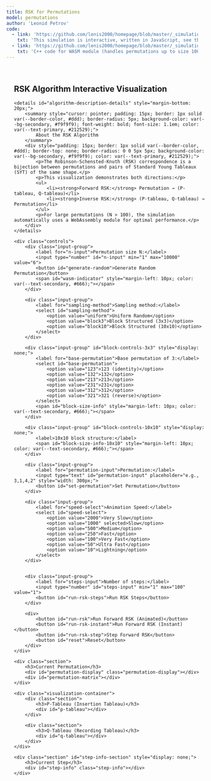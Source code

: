 ```yaml
---
title: RSK for Permutations
model: permutations
author: 'Leonid Petrov'
code:
  - link: 'https://github.com/lenis2000/homepage/blob/master/_simulations/permutations/2025-07-07-rsk-algorithm.md'
    txt: 'This simulation is interactive, written in JavaScript, see the source code of this page at the link'
  - link: 'https://github.com/lenis2000/homepage/blob/master/_simulations/permutations/2025-07-07-rsk-algorithm.cpp'
    txt: 'C++ code for WASM module (handles permutations up to size 10000)'
---
```


<script src="https://cdnjs.cloudflare.com/ajax/libs/d3/7.8.5/d3.min.js"></script>
<script src="{{site.url}}/js/2025-07-07-rsk-algorithm.js"></script>

<style>
.container {
    width: 100%;
    max-width: 1200px;
    margin: 0 auto;
    padding: 20px;
}

.controls {
    background-color: var(--bg-secondary, #f5f5f5);
    padding: 20px;
    border-radius: 8px;
    margin-bottom: 20px;
}

.input-group {
    margin-bottom: 15px;
}

.input-group label {
    display: inline-block;
    width: 150px;
    font-weight: bold;
    color: var(--text-primary, #212529);
}

.input-group input, .input-group select {
    padding: 5px 10px;
    font-size: 14px;
    border: 1px solid var(--border-color, #ddd);
    border-radius: 4px;
    background-color: var(--bg-primary, #fff);
    color: var(--text-primary, #212529);
}

.input-group input[type="number"] {
    width: 80px;
}

button {
    padding: 8px 15px;
    font-size: 14px;
    background-color: var(--link-color, #007bff);
    color: white;
    border: none;
    border-radius: 4px;
    cursor: pointer;
    margin-right: 10px;
    margin-bottom: 10px;
}

button:hover {
    background-color: var(--link-hover, #0056b3);
}

button:disabled {
    background-color: var(--text-secondary, #6c757d);
    cursor: not-allowed;
}

.visualization-container {
    display: flex;
    flex-wrap: wrap;
    gap: 30px;
    margin-top: 20px;
}

.section {
    background-color: var(--bg-primary, #fff);
    border: 1px solid var(--border-color, #ddd);
    border-radius: 8px;
    padding: 20px;
    margin-bottom: 20px;
}

.section h3 {
    margin-top: 0;
    color: var(--text-primary, #333);
}

.tableau-container {
    display: inline-block;
    margin: 10px;
}

.tableau-cell {
    stroke: var(--text-primary, #333);
    stroke-width: 1;
    fill: var(--bg-secondary, #f9f9f9);
}

.tableau-cell.filled {
    fill: #e3f2fd;
}

[data-theme="dark"] .tableau-cell.filled {
    fill: #1e3a5f;
}

.tableau-cell.inserting {
    fill: #ffeb3b;
}

[data-theme="dark"] .tableau-cell.inserting {
    fill: #6d5a00;
}

.tableau-cell.bumped {
    fill: #ff9800;
}

[data-theme="dark"] .tableau-cell.bumped {
    fill: #8b4000;
}

.tableau-cell.trajectory {
    fill: #e91e63;
    stroke: #ad1457;
    stroke-width: 3;
}

[data-theme="dark"] .tableau-cell.trajectory {
    fill: #c2185b;
    stroke: #e91e63;
}

.tableau-text {
    font-family: monospace;
    font-size: 16px;
    text-anchor: middle;
    dominant-baseline: middle;
    fill: var(--text-primary, #212529);
}

/* Permutation matrix is now drawn with circles instead of cells */

.permutation-display {
    font-family: monospace;
    font-size: 18px;
    margin: 10px 0;
    padding: 10px;
    background-color: var(--bg-secondary, #f0f0f0);
    border-radius: 4px;
    color: var(--text-primary, #212529);
}

.step-info {
    background-color: var(--bg-secondary, #e8f4f8);
    padding: 15px;
    border-radius: 8px;
    margin: 15px 0;
    font-family: monospace;
    color: var(--text-primary, #212529);
}

/* Algorithm description is now a collapsible details element */
</style>

<div class="container">
    <h2>RSK Algorithm Interactive Visualization</h2>

    <details id="algorithm-description-details" style="margin-bottom: 20px;">
        <summary style="cursor: pointer; padding: 15px; border: 1px solid var(--border-color, #ddd); border-radius: 5px; background-color: var(--bg-secondary, #f9f9f9); font-weight: bold; font-size: 1.1em; color: var(--text-primary, #212529);">
            About the RSK Algorithm
        </summary>
        <div style="padding: 15px; border: 1px solid var(--border-color, #ddd); border-top: none; border-radius: 0 0 5px 5px; background-color: var(--bg-secondary, #f9f9f9); color: var(--text-primary, #212529);">
            <p>The Robinson-Schensted-Knuth (RSK) correspondence is a bijection between permutations and pairs of Standard Young Tableaux (SYT) of the same shape.</p>
            <p>This visualization demonstrates both directions:</p>
            <ul>
                <li><strong>Forward RSK:</strong> Permutation → (P-tableau, Q-tableau)</li>
                <li><strong>Inverse RSK:</strong> (P-tableau, Q-tableau) → Permutation</li>
            </ul>
            <p>For large permutations (N > 100), the simulation automatically uses a WebAssembly module for optimal performance.</p>
        </div>
    </details>

    <div class="controls">
        <div class="input-group">
            <label for="n-input">Permutation size N:</label>
            <input type="number" id="n-input" min="1" max="10000" value="6">
            <button id="generate-random">Generate Random Permutation</button>
            <span id="wasm-indicator" style="margin-left: 10px; color: var(--text-secondary, #666);"></span>
        </div>

        <div class="input-group">
            <label for="sampling-method">Sampling method:</label>
            <select id="sampling-method">
                <option value="uniform">Uniform Random</option>
                <option value="block3">Block Structured (3x3)</option>
                <option value="block10">Block Structured (10x10)</option>
            </select>
        </div>

        <div class="input-group" id="block-controls-3x3" style="display: none;">
            <label for="base-permutation">Base permutation of 3:</label>
            <select id="base-permutation">
                <option value="123">123 (identity)</option>
                <option value="132">132</option>
                <option value="213">213</option>
                <option value="231">231</option>
                <option value="312">312</option>
                <option value="321">321 (reverse)</option>
            </select>
            <span id="block-size-info" style="margin-left: 10px; color: var(--text-secondary, #666);"></span>
        </div>

        <div class="input-group" id="block-controls-10x10" style="display: none;">
            <label>10x10 block structure:</label>
            <span id="block-size-info-10x10" style="margin-left: 10px; color: var(--text-secondary, #666);"></span>
        </div>

        <div class="input-group">
            <label for="permutation-input">Permutation:</label>
            <input type="text" id="permutation-input" placeholder="e.g., 3,1,4,2" style="width: 300px;">
            <button id="set-permutation">Set Permutation</button>
        </div>

        <div class="input-group">
            <label for="speed-select">Animation Speed:</label>
            <select id="speed-select">
                <option value="2000">Very Slow</option>
                <option value="1000" selected>Slow</option>
                <option value="500">Medium</option>
                <option value="250">Fast</option>
                <option value="100">Very Fast</option>
                <option value="50">Ultra Fast</option>
                <option value="10">Lightning</option>
            </select>
        </div>


        <div class="input-group">
            <label for="steps-input">Number of steps:</label>
            <input type="number" id="steps-input" min="1" max="100" value="1">
            <button id="run-rsk-steps">Run RSK Steps</button>
        </div>

        <div>
            <button id="run-rsk">Run Forward RSK (Animated)</button>
            <button id="run-rsk-instant">Run Forward RSK (Instant)</button>
            <button id="run-rsk-step">Step Forward RSK</button>
            <button id="reset">Reset</button>
        </div>
    </div>

    <div class="section">
        <h3>Current Permutation</h3>
        <div id="permutation-display" class="permutation-display"></div>
        <div id="permutation-matrix"></div>
    </div>

    <div class="visualization-container">
        <div class="section">
            <h3>P-Tableau (Insertion Tableau)</h3>
            <div id="p-tableau"></div>
        </div>

        <div class="section">
            <h3>Q-Tableau (Recording Tableau)</h3>
            <div id="q-tableau"></div>
        </div>
    </div>

    <div class="section" id="step-info-section" style="display: none;">
        <h3>Current Step</h3>
        <div id="step-info" class="step-info"></div>
    </div>
</div>

<script>
class RSKVisualization {
    constructor() {
        this.permutation = [];
        this.n = 6;
        this.pTableau = [];
        this.qTableau = [];
        this.currentStep = 0;
        this.isRunning = false;
        this.animationSpeed = 1000;
        this.wasmModule = null;
        this.useWASM = false;

        this.initializeWASM();
        this.setupEventListeners();
        this.setupCollapsibleDetails();
        this.updateSamplingMethod();
        this.generateRandomPermutation();
        this.switchingToStepMode = false;
    }

    async initializeWASM() {
        try {
            // Check if Module is available (loaded from WASM JS file)
            if (typeof Module !== 'undefined') {
                await Module.ready;
                this.wasmModule = Module;
                this.updateWASMIndicator();
            }
        } catch (error) {
            console.log('WASM module not available, using JavaScript implementation');
        }
    }

    updateWASMIndicator() {
        const indicator = document.getElementById('wasm-indicator');
        if (this.wasmModule) {
            indicator.textContent = '(WASM ready for N > 100)';
            indicator.style.color = 'var(--accent-color, #28a745)';
        } else {
            indicator.textContent = '';
        }
    }

    setupCollapsibleDetails() {
        // Open details element on wider screens
        if (window.innerWidth >= 577) {
            const details = document.getElementById('algorithm-description-details');
            if (details) {
                details.open = true;
            }
        }
    }

    setupEventListeners() {
        document.getElementById('generate-random').addEventListener('click', () => this.generateRandomPermutation());
        document.getElementById('set-permutation').addEventListener('click', () => this.setPermutation());
        document.getElementById('run-rsk').addEventListener('click', () => this.runRSK());
        document.getElementById('run-rsk-instant').addEventListener('click', () => this.runRSKInstant());
        document.getElementById('run-rsk-step').addEventListener('click', () => this.handleStepRSK());
        document.getElementById('run-rsk-steps').addEventListener('click', () => this.runMultipleSteps());
        document.getElementById('reset').addEventListener('click', () => this.reset());
        document.getElementById('speed-select').addEventListener('change', (e) => {
            this.animationSpeed = parseInt(e.target.value);
        });
        document.getElementById('sampling-method').addEventListener('change', () => this.updateSamplingMethod());
        document.getElementById('n-input').addEventListener('input', () => this.updateBlockSizeInfo());
    }

    generateRandomPermutation() {
        this.n = parseInt(document.getElementById('n-input').value);
        const samplingMethod = document.getElementById('sampling-method').value;

        if (samplingMethod === 'block3') {
            this.generateBlockStructuredPermutation();
        } else if (samplingMethod === 'block10') {
            this.generateBlockStructured10x10();
        } else {
            this.generateUniformPermutation();
        }

        document.getElementById('permutation-input').value = this.permutation.join(',');
        this.displayPermutation();
        this.reset();
    }

    generateUniformPermutation() {
        this.permutation = Array.from({length: this.n}, (_, i) => i + 1);

        // Fisher-Yates shuffle
        for (let i = this.n - 1; i > 0; i--) {
            const j = Math.floor(Math.random() * (i + 1));
            [this.permutation[i], this.permutation[j]] = [this.permutation[j], this.permutation[i]];
        }
    }

    generateBlockStructuredPermutation() {
        const basePerm = document.getElementById('base-permutation').value;
        const baseArray = basePerm.split('').map(x => parseInt(x) - 1); // Convert to 0-indexed

        // Calculate block sizes (handle remainder)
        const blockSize = Math.floor(this.n / 3);
        const remainder = this.n % 3;
        const blockSizes = [blockSize, blockSize, blockSize];

        // Distribute remainder across blocks
        for (let i = 0; i < remainder; i++) {
            blockSizes[i]++;
        }

        // Initialize permutation array
        this.permutation = new Array(this.n).fill(0);

        // Calculate block positions
        const blockStarts = [0, blockSizes[0], blockSizes[0] + blockSizes[1]];

        let currentIndex = 0;

        // Fill blocks according to base permutation
        for (let blockIdx = 0; blockIdx < 3; blockIdx++) {
            const targetBlock = baseArray[blockIdx];
            const currentBlockSize = blockSizes[blockIdx];

            // Generate random permutation for this block
            const blockPerm = Array.from({length: currentBlockSize}, (_, i) => i + 1);
            for (let i = currentBlockSize - 1; i > 0; i--) {
                const j = Math.floor(Math.random() * (i + 1));
                [blockPerm[i], blockPerm[j]] = [blockPerm[j], blockPerm[i]];
            }

            // Place block permutation in the correct position
            const startPos = blockStarts[targetBlock];
            for (let i = 0; i < currentBlockSize; i++) {
                this.permutation[currentIndex + i] = startPos + blockPerm[i];
            }

            currentIndex += currentBlockSize;
        }
    }

    generateBlockStructured10x10() {
        // Generate master permutation of 10
        const masterPerm = Array.from({length: 10}, (_, i) => i);
        for (let i = 9; i > 0; i--) {
            const j = Math.floor(Math.random() * (i + 1));
            [masterPerm[i], masterPerm[j]] = [masterPerm[j], masterPerm[i]];
        }

        // Calculate block sizes (handle remainder)
        const blockSize = Math.floor(this.n / 10);
        const remainder = this.n % 10;
        const blockSizes = new Array(10).fill(blockSize);

        // Distribute remainder across first blocks
        for (let i = 0; i < remainder; i++) {
            blockSizes[i]++;
        }

        // Calculate block start positions
        const blockStarts = new Array(10);
        blockStarts[0] = 0;
        for (let i = 1; i < 10; i++) {
            blockStarts[i] = blockStarts[i - 1] + blockSizes[i - 1];
        }

        // Initialize permutation array
        this.permutation = new Array(this.n).fill(0);

        let currentIndex = 0;

        // Fill blocks according to master permutation
        for (let blockIdx = 0; blockIdx < 10; blockIdx++) {
            const targetBlock = masterPerm[blockIdx];
            const currentBlockSize = blockSizes[blockIdx];

            // Generate random permutation for this block
            const blockPerm = Array.from({length: currentBlockSize}, (_, i) => i + 1);
            for (let i = currentBlockSize - 1; i > 0; i--) {
                const j = Math.floor(Math.random() * (i + 1));
                [blockPerm[i], blockPerm[j]] = [blockPerm[j], blockPerm[i]];
            }

            // Place block permutation in the correct position
            const startPos = blockStarts[targetBlock];
            for (let i = 0; i < currentBlockSize; i++) {
                this.permutation[currentIndex + i] = startPos + blockPerm[i];
            }

            currentIndex += currentBlockSize;
        }
    }

    updateSamplingMethod() {
        const samplingMethod = document.getElementById('sampling-method').value;
        const blockControls3x3 = document.getElementById('block-controls-3x3');
        const blockControls10x10 = document.getElementById('block-controls-10x10');

        if (samplingMethod === 'block3') {
            blockControls3x3.style.display = 'block';
            blockControls10x10.style.display = 'none';
            this.updateBlockSizeInfo();
        } else if (samplingMethod === 'block10') {
            blockControls3x3.style.display = 'none';
            blockControls10x10.style.display = 'block';
            this.updateBlockSizeInfo();
        } else {
            blockControls3x3.style.display = 'none';
            blockControls10x10.style.display = 'none';
        }
    }

    updateBlockSizeInfo() {
        const samplingMethod = document.getElementById('sampling-method').value;
        const n = parseInt(document.getElementById('n-input').value) || 0;

        if (samplingMethod === 'block3') {
            const blockSizeInfo = document.getElementById('block-size-info');
            const blockSize = Math.floor(n / 3);
            const remainder = n % 3;

            if (remainder === 0) {
                blockSizeInfo.textContent = `(3 blocks of size ${blockSize})`;
            } else {
                blockSizeInfo.textContent = `(blocks of size ${blockSize + 1}, ${blockSize + 1}, ${blockSize})`;
            }
        } else if (samplingMethod === 'block10') {
            const blockSizeInfo10x10 = document.getElementById('block-size-info-10x10');
            const blockSize = Math.floor(n / 10);
            const remainder = n % 10;

            if (remainder === 0) {
                blockSizeInfo10x10.textContent = `(10 blocks of size ${blockSize})`;
            } else {
                const extraBlocks = remainder;
                blockSizeInfo10x10.textContent = `(${extraBlocks} blocks of size ${blockSize + 1}, ${10 - extraBlocks} blocks of size ${blockSize})`;
            }
        }
    }

    setPermutation() {
        const input = document.getElementById('permutation-input').value;
        const perm = input.split(',').map(x => parseInt(x.trim())).filter(x => !isNaN(x));

        // Validate permutation
        const sorted = [...perm].sort((a, b) => a - b);
        const isValid = sorted.length > 0 && sorted.every((val, idx) => val === idx + 1);

        if (isValid) {
            this.permutation = perm;
            this.n = perm.length;
            document.getElementById('n-input').value = this.n;
            this.displayPermutation();
            this.reset();
        } else {
            alert('Invalid permutation. Please enter a permutation of {1, 2, ..., n}');
        }
    }

    displayPermutation() {
        const display = document.getElementById('permutation-display');
        if (this.n > 100) {
            display.textContent = `σ = permutation of size ${this.n} (too large to display)`;
        } else {
            display.textContent = `σ = [${this.permutation.join(', ')}]`;
        }

        this.drawPermutationMatrix();
    }

    drawPermutationMatrix() {
        const container = document.getElementById('permutation-matrix');
        container.innerHTML = '';

        const fixedSize = 300; // Fixed size for the visualization
        const margin = 20;
        const cellSize = Math.min(30, (fixedSize - 2 * margin) / this.n);
        const dotRadius = Math.max(1, cellSize * 0.3);

        const svg = d3.select(container)
            .append('svg')
            .attr('width', fixedSize)
            .attr('height', fixedSize);

        const g = svg.append('g')
            .attr('transform', `translate(${margin}, ${margin})`);

        const actualSize = this.n * cellSize;

        // Draw block structure if using block sampling
        const samplingMethod = document.getElementById('sampling-method').value;
        if (samplingMethod === 'block3') {
            this.drawBlockStructure3x3(g, actualSize, cellSize);
        } else if (samplingMethod === 'block10') {
            this.drawBlockStructure10x10(g, actualSize, cellSize);
        }

        // Draw border
        g.append('rect')
            .attr('x', 0)
            .attr('y', 0)
            .attr('width', actualSize)
            .attr('height', actualSize)
            .attr('fill', 'none')
            .attr('stroke', 'var(--text-primary, #333)')
            .attr('stroke-width', 1);

        // Draw dots for the permutation
        for (let j = 0; j < this.n; j++) {
            const i = this.permutation[j] - 1;
            g.append('circle')
                .attr('cx', j * cellSize + cellSize / 2)
                .attr('cy', i * cellSize + cellSize / 2)
                .attr('r', dotRadius)
                .attr('fill', 'var(--text-primary, #333)');
        }
    }

    drawBlockStructure3x3(g, actualSize, cellSize) {
        const blockSize = Math.floor(this.n / 3);
        const remainder = this.n % 3;
        const blockSizes = [blockSize, blockSize, blockSize];

        // Distribute remainder across blocks
        for (let i = 0; i < remainder; i++) {
            blockSizes[i]++;
        }

        const blockStarts = [0, blockSizes[0], blockSizes[0] + blockSizes[1]];
        const blockColors = ['#ffebee', '#e8f5e8', '#e3f2fd'];

        // Draw block backgrounds
        for (let blockIdx = 0; blockIdx < 3; blockIdx++) {
            const rowStart = blockStarts[blockIdx] * cellSize;
            const colStart = blockStarts[blockIdx] * cellSize;
            const blockHeight = blockSizes[blockIdx] * cellSize;
            const blockWidth = blockSizes[blockIdx] * cellSize;

            g.append('rect')
                .attr('x', colStart)
                .attr('y', rowStart)
                .attr('width', blockWidth)
                .attr('height', blockHeight)
                .attr('fill', blockColors[blockIdx])
                .attr('stroke', 'var(--text-secondary, #666)')
                .attr('stroke-width', 1)
                .attr('stroke-dasharray', '2,2')
                .attr('opacity', 0.5);
        }

        // Draw block dividers
        for (let i = 1; i < 3; i++) {
            const pos = blockStarts[i] * cellSize;

            // Vertical divider
            g.append('line')
                .attr('x1', pos)
                .attr('y1', 0)
                .attr('x2', pos)
                .attr('y2', actualSize)
                .attr('stroke', 'var(--text-secondary, #666)')
                .attr('stroke-width', 2)
                .attr('stroke-dasharray', '5,5');

            // Horizontal divider
            g.append('line')
                .attr('x1', 0)
                .attr('y1', pos)
                .attr('x2', actualSize)
                .attr('y2', pos)
                .attr('stroke', 'var(--text-secondary, #666)')
                .attr('stroke-width', 2)
                .attr('stroke-dasharray', '5,5');
        }
    }

    drawBlockStructure10x10(g, actualSize, cellSize) {
        const blockSize = Math.floor(this.n / 10);
        const remainder = this.n % 10;
        const blockSizes = new Array(10).fill(blockSize);

        // Distribute remainder across first blocks
        for (let i = 0; i < remainder; i++) {
            blockSizes[i]++;
        }

        // Calculate block start positions
        const blockStarts = new Array(10);
        blockStarts[0] = 0;
        for (let i = 1; i < 10; i++) {
            blockStarts[i] = blockStarts[i - 1] + blockSizes[i - 1];
        }

        // Colors for 10x10 blocks (cycling through a palette)
        const blockColors = [
            '#ffebee', '#e8f5e8', '#e3f2fd', '#fff3e0', '#f3e5f5',
            '#e0f2f1', '#fce4ec', '#f1f8e9', '#e8eaf6', '#fff8e1'
        ];

        // Draw block backgrounds
        for (let blockIdx = 0; blockIdx < 10; blockIdx++) {
            const rowStart = blockStarts[blockIdx] * cellSize;
            const colStart = blockStarts[blockIdx] * cellSize;
            const blockHeight = blockSizes[blockIdx] * cellSize;
            const blockWidth = blockSizes[blockIdx] * cellSize;

            g.append('rect')
                .attr('x', colStart)
                .attr('y', rowStart)
                .attr('width', blockWidth)
                .attr('height', blockHeight)
                .attr('fill', blockColors[blockIdx])
                .attr('stroke', 'var(--text-secondary, #666)')
                .attr('stroke-width', 1)
                .attr('stroke-dasharray', '2,2')
                .attr('opacity', 0.3);
        }

        // Draw block dividers
        for (let i = 1; i < 10; i++) {
            const pos = blockStarts[i] * cellSize;

            // Vertical divider
            g.append('line')
                .attr('x1', pos)
                .attr('y1', 0)
                .attr('x2', pos)
                .attr('y2', actualSize)
                .attr('stroke', 'var(--text-secondary, #666)')
                .attr('stroke-width', 1)
                .attr('stroke-dasharray', '3,3');

            // Horizontal divider
            g.append('line')
                .attr('x1', 0)
                .attr('y1', pos)
                .attr('x2', actualSize)
                .attr('y2', pos)
                .attr('stroke', 'var(--text-secondary, #666)')
                .attr('stroke-width', 1)
                .attr('stroke-dasharray', '3,3');
        }
    }

    reset() {
        this.pTableau = [];
        this.qTableau = [];
        this.currentStep = 0;
        this.isRunning = false;
        document.getElementById('step-info-section').style.display = 'none';
        this.drawTableau('p-tableau', this.pTableau);
        this.drawTableau('q-tableau', this.qTableau);
    }

    async runRSK() {
        if (this.isRunning) return;
        this.reset();
        this.isRunning = true;
        document.getElementById('step-info-section').style.display = 'block';

        // Determine animation mode based on N
        const isFastMode = this.n > 200;
        const showDetailedBumps = this.n <= 200;

        const stepInfo = document.getElementById('step-info');
        if (isFastMode) {
            stepInfo.innerHTML = `Running RSK with fast animation (N=${this.n})...`;
        } else {
            stepInfo.innerHTML = `Running RSK with detailed animation (N=${this.n})...`;
        }

        for (let i = 0; i < this.n; i++) {
            if (isFastMode) {
                stepInfo.innerHTML = `Inserting ${this.permutation[i]} (step ${i + 1}/${this.n}) - showing bumping trajectory...`;
            }

            await this.insertRSK(this.permutation[i], i + 1, true, showDetailedBumps);
            if (!this.isRunning) break;

            // Check if user wants to switch to step mode
            if (this.switchingToStepMode) {
                this.currentStep = i + 1;
                this.isRunning = false;
                this.switchingToStepMode = false;
                stepInfo.innerHTML = `Animation stopped. Now in step mode at step ${this.currentStep}/${this.n}.`;
                break;
            }

            // Brief pause between insertions in fast mode
            if (isFastMode) {
                await this.sleep(Math.min(this.animationSpeed / 2, 200));
            }
        }

        if (this.isRunning) {
            stepInfo.innerHTML = `RSK algorithm completed!<br>Shape: [${this.pTableau.map(row => row.length).slice(0, 20).join(', ')}${this.pTableau.length > 20 ? '...' : ''}]`;
        }

        this.isRunning = false;
    }

    runRSKInstant() {
        if (this.isRunning) return;
        this.reset();
        document.getElementById('step-info-section').style.display = 'block';

        // Use WASM for large permutations
        if (this.wasmModule && this.n > 100) {
            this.runRSKWASM();
        } else {
            for (let i = 0; i < this.n; i++) {
                this.insertRSK(this.permutation[i], i + 1, false);
            }

            const stepInfo = document.getElementById('step-info');
            stepInfo.innerHTML = `RSK algorithm completed!<br>Shape: [${this.pTableau.map(row => row.length).join(', ')}]`;
        }
    }

    runRSKWASM() {
        const stepInfo = document.getElementById('step-info');
        stepInfo.innerHTML = 'Running RSK with WASM...';

        try {
            // Convert permutation to comma-separated string
            const permStr = this.permutation.join(',');

            // Call WASM function
            const performRSK = this.wasmModule.cwrap('performRSK', 'string', ['string']);
            const shapeStr = performRSK(permStr);

            if (!shapeStr) {
                throw new Error('WASM function returned null - possible memory allocation failure');
            }

            // Parse shape
            const shape = shapeStr.split(',').map(x => parseInt(x));

            // Build tableaux from WASM data
            this.pTableau = [];
            this.qTableau = [];

            const getTableauEntry = this.wasmModule.cwrap('getTableauEntry', 'number', ['number', 'number', 'number']);

            for (let row = 0; row < shape.length; row++) {
                this.pTableau[row] = [];
                this.qTableau[row] = [];
                for (let col = 0; col < shape[row]; col++) {
                    const pEntry = getTableauEntry(0, row, col);
                    const qEntry = getTableauEntry(1, row, col);

                    if (pEntry === -1 || qEntry === -1) {
                        throw new Error(`Invalid tableau entry at (${row}, ${col})`);
                    }

                    this.pTableau[row][col] = pEntry;
                    this.qTableau[row][col] = qEntry;
                }
            }

            // Free the allocated string
            this.wasmModule._freeString(shapeStr);

            this.drawTableau('p-tableau', this.pTableau);
            this.drawTableau('q-tableau', this.qTableau);

            stepInfo.innerHTML = `RSK algorithm completed (WASM)!<br>Shape: [${shape.slice(0, 20).join(', ')}${shape.length > 20 ? '...' : ''}]<br>Total boxes: ${shape.reduce((a, b) => a + b, 0)}`;

        } catch (error) {
            console.error('WASM RSK error:', error);
            stepInfo.innerHTML = `WASM error: ${error.message}<br>Falling back to JavaScript implementation...`;

            // Fallback to JavaScript implementation
            this.pTableau = [];
            this.qTableau = [];

            for (let i = 0; i < this.n; i++) {
                this.insertRSK(this.permutation[i], i + 1, false);
            }

            stepInfo.innerHTML += `<br>Completed with JavaScript fallback!`;
        }
    }

    handleStepRSK() {
        if (this.isRunning) {
            // Stop animation and switch to step mode
            this.switchingToStepMode = true;
        } else {
            // Regular step mode
            this.stepRSK();
        }
    }

    stepRSK() {
        if (this.currentStep >= this.n) {
            alert('RSK algorithm completed!');
            return;
        }

        document.getElementById('step-info-section').style.display = 'block';

        // Use detailed bumps for step mode regardless of N, but show trajectory for large N
        const showTrajectory = this.n > 200;
        this.insertRSK(this.permutation[this.currentStep], this.currentStep + 1, showTrajectory, !showTrajectory);
        this.currentStep++;

        const stepInfo = document.getElementById('step-info');
        stepInfo.innerHTML = `Step ${this.currentStep}/${this.n} completed. Value ${this.permutation[this.currentStep - 1]} inserted.`;
    }

    runMultipleSteps() {
        const numSteps = parseInt(document.getElementById('steps-input').value);
        if (isNaN(numSteps) || numSteps < 1) {
            alert('Please enter a valid number of steps (1 or more).');
            return;
        }

        if (this.currentStep >= this.n) {
            alert('RSK algorithm already completed!');
            return;
        }

        document.getElementById('step-info-section').style.display = 'block';

        const stepsToRun = Math.min(numSteps, this.n - this.currentStep);
        const startStep = this.currentStep;

        for (let i = 0; i < stepsToRun; i++) {
            // Use trajectory visualization for large permutations
            const showTrajectory = this.n > 200;
            this.insertRSK(this.permutation[this.currentStep], this.currentStep + 1, showTrajectory, !showTrajectory);
            this.currentStep++;
        }

        const stepInfo = document.getElementById('step-info');
        if (stepsToRun === 1) {
            stepInfo.innerHTML = `Step ${this.currentStep}/${this.n} completed. Value ${this.permutation[this.currentStep - 1]} inserted.`;
        } else {
            stepInfo.innerHTML = `Steps ${startStep + 1}-${this.currentStep}/${this.n} completed. ${stepsToRun} values inserted.`;
        }

        if (this.currentStep >= this.n) {
            stepInfo.innerHTML += `<br>RSK algorithm completed!<br>Shape: [${this.pTableau.map(row => row.length).slice(0, 20).join(', ')}${this.pTableau.length > 20 ? '...' : ''}]`;
        }
    }

    async insertRSK(value, time, animate, showDetailedBumps = true) {
        const stepInfo = document.getElementById('step-info');

        if (animate && showDetailedBumps) {
            stepInfo.innerHTML = `Inserting value ${value} at time ${time}`;
        }

        // Insert into P-tableau
        let currentValue = value;
        let row = 0;
        const bumpingPath = []; // Track the path for fast mode

        while (currentValue !== null) {
            if (!this.pTableau[row]) {
                this.pTableau[row] = [];
            }

            let inserted = false;
            for (let col = 0; col < this.pTableau[row].length; col++) {
                if (this.pTableau[row][col] > currentValue) {
                    // Bump this value
                    const temp = this.pTableau[row][col];
                    this.pTableau[row][col] = currentValue;
                    currentValue = temp;

                    bumpingPath.push({row, col, value: currentValue, action: 'bump'});

                    if (animate && showDetailedBumps) {
                        stepInfo.innerHTML += `<br>Row ${row + 1}: ${currentValue} bumps ${temp}`;
                        this.drawTableau('p-tableau', this.pTableau, {row, col, type: 'bumped'});
                        await this.sleep(this.animationSpeed);
                    }

                    inserted = true;
                    break;
                }
            }

            if (!inserted) {
                // Add to end of row
                this.pTableau[row].push(currentValue);
                bumpingPath.push({row, col: this.pTableau[row].length - 1, value: currentValue, action: 'insert'});

                if (animate && showDetailedBumps) {
                    stepInfo.innerHTML += `<br>Row ${row + 1}: ${currentValue} added to end`;
                    this.drawTableau('p-tableau', this.pTableau, {row, col: this.pTableau[row].length - 1, type: 'inserting'});
                    await this.sleep(this.animationSpeed);
                }

                // Record in Q-tableau
                if (!this.qTableau[row]) {
                    this.qTableau[row] = [];
                }
                this.qTableau[row].push(time);

                currentValue = null;
            }

            row++;
        }

        // Fast mode: show the bumping trajectory
        if (animate && !showDetailedBumps && bumpingPath.length > 0) {
            // Highlight all cells in the bumping trajectory
            const trajectoryHighlights = bumpingPath.map(step => ({
                row: step.row,
                col: step.col,
                type: 'trajectory'
            }));

            this.drawTableau('p-tableau', this.pTableau, trajectoryHighlights);
            await this.sleep(Math.max(this.animationSpeed / 2, 100)); // Quick but visible
        }

        this.drawTableau('p-tableau', this.pTableau);
        this.drawTableau('q-tableau', this.qTableau);
    }

    drawTableau(containerId, tableau, highlight = null) {
        const container = document.getElementById(containerId);
        container.innerHTML = '';

        if (tableau.length === 0) return;

        // For very large tableaux, draw the shape as a filled region
        if (this.n > 500) {
            const shape = tableau.map(row => row.length);
            const gridSize = 200;
            const margin = 10;

            const svg = d3.select(container)
                .append('svg')
                .attr('width', gridSize + 2 * margin)
                .attr('height', gridSize + 2 * margin);

            const g = svg.append('g')
                .attr('transform', `translate(${margin}, ${margin})`);

            // Calculate scale
            const maxRow = shape[0] || 0;
            const numRows = shape.length;
            const scale = Math.min(gridSize / maxRow, gridSize / numRows);

            // Draw background
            g.append('rect')
                .attr('x', 0)
                .attr('y', 0)
                .attr('width', gridSize)
                .attr('height', gridSize)
                .attr('fill', 'var(--bg-secondary, #f5f5f5)')
                .attr('stroke', 'var(--border-color, #ddd)');

            // Draw the Young diagram shape
            const pathData = [];
            pathData.push(`M 0 0`);

            // Top edge
            pathData.push(`L ${shape[0] * scale} 0`);

            // Right edges going down
            for (let i = 0; i < shape.length; i++) {
                pathData.push(`L ${shape[i] * scale} ${(i + 1) * scale}`);
                if (i < shape.length - 1 && shape[i] > shape[i + 1]) {
                    pathData.push(`L ${shape[i + 1] * scale} ${(i + 1) * scale}`);
                }
            }

            // Bottom edge
            pathData.push(`L 0 ${numRows * scale}`);

            // Close path
            pathData.push('Z');

            g.append('path')
                .attr('d', pathData.join(' '))
                .attr('fill', 'var(--text-primary, #333)')
                .attr('opacity', 0.8);

            // Draw trajectory highlights if present
            if (highlight && Array.isArray(highlight)) {
                highlight.forEach(h => {
                    if (h.row < shape.length && h.col < shape[h.row]) {
                        g.append('circle')
                            .attr('cx', h.col * scale + scale/2)
                            .attr('cy', h.row * scale + scale/2)
                            .attr('r', Math.max(scale/3, 2))
                            .attr('fill', '#e91e63')
                            .attr('stroke', '#ad1457')
                            .attr('stroke-width', 2);
                    }
                });
            }

            // Add info text
            container.insertAdjacentHTML('beforeend',
                `<div style="font-size: 12px; color: var(--text-secondary, #666); margin-top: 5px;">
                    Shape: [${shape.slice(0, 10).join(', ')}${shape.length > 10 ? '...' : ''}]<br>
                    Rows: ${shape.length}, Boxes: ${shape.reduce((a, b) => a + b, 0)}
                </div>`);

            return;
        }

        const maxDisplaySize = 50; // Maximum cells to display in each direction
        const truncated = tableau.length > maxDisplaySize || (tableau[0] && tableau[0].length > maxDisplaySize);

        const cellSize = this.n > 100 ? 20 : 40;
        const padding = 5;

        const displayRows = Math.min(tableau.length, maxDisplaySize);
        const maxCols = Math.min(Math.max(...tableau.slice(0, displayRows).map(row => row.length)), maxDisplaySize);

        const svg = d3.select(container)
            .append('svg')
            .attr('width', maxCols * cellSize + 2 * padding)
            .attr('height', displayRows * cellSize + 2 * padding);

        const g = svg.append('g')
            .attr('transform', `translate(${padding}, ${padding})`);

        tableau.slice(0, displayRows).forEach((row, rowIdx) => {
            row.slice(0, maxDisplaySize).forEach((value, colIdx) => {
                // Check for highlighting (single highlight object or array of highlights)
                let highlightType = '';
                if (highlight) {
                    if (Array.isArray(highlight)) {
                        // Multiple highlights (trajectory mode)
                        const matchingHighlight = highlight.find(h => h.row === rowIdx && h.col === colIdx);
                        if (matchingHighlight) {
                            highlightType = matchingHighlight.type;
                        }
                    } else {
                        // Single highlight
                        if (highlight.row === rowIdx && highlight.col === colIdx) {
                            highlightType = highlight.type;
                        }
                    }
                }

                g.append('rect')
                    .attr('x', colIdx * cellSize)
                    .attr('y', rowIdx * cellSize)
                    .attr('width', cellSize)
                    .attr('height', cellSize)
                    .attr('class', `tableau-cell filled ${highlightType}`);

                if (this.n <= 200) {
                    g.append('text')
                        .attr('x', colIdx * cellSize + cellSize / 2)
                        .attr('y', rowIdx * cellSize + cellSize / 2)
                        .attr('class', 'tableau-text')
                        .style('font-size', cellSize > 30 ? '16px' : '12px')
                        .text(value);
                }
            });
        });

        if (truncated) {
            container.insertAdjacentHTML('beforeend',
                '<div style="font-size: 12px; color: var(--text-secondary, #666); margin-top: 5px;">Tableau truncated for display</div>');
        }
    }


    sleep(ms) {
        return new Promise(resolve => setTimeout(resolve, ms));
    }

    redrawTableaux() {
        this.drawTableau('p-tableau', this.pTableau);
        this.drawTableau('q-tableau', this.qTableau);
    }

}

// Initialize visualization
const rsk = new RSKVisualization();
</script>
